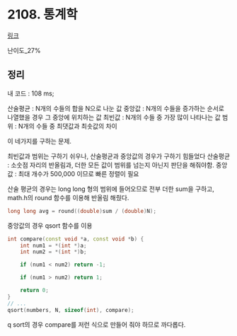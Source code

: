 # 2108. 통계학

[링크](https://www.acmicpc.net/problem/2108)

난이도\_27%

## 정리

내 코드 : 108 ms;

산술평균 : N개의 수들의 합을 N으로 나눈 값
중앙값 : N개의 수들을 증가하는 순서로 나열했을 경우 그 중앙에 위치하는 값
최빈값 : N개의 수들 중 가장 많이 나타나는 값
범위 : N개의 수들 중 최댓값과 최솟값의 차이

이 네가지를 구하는 문제.

최빈값과 범위는 구하기 쉬우나, 산술평균과 중앙값의 경우가 구하기 힘들었다
산술평균 : 소숫점 자리의 반올림과, 더한 모든 값이 범위를 넘는지 아닌지 판단을 해줘야함.
중앙값 : 최대 개수가 500,000 이므로 빠른 정렬이 필요

산술 평균의 경우는 long long 형의 범위에 들어오므로 전부 더한 sum을 구하고,
math.h의 round 함수를 이용해 반올림 해줬다.

```cpp
long long avg = round((double)sum / (double)N);
```

중앙값의 경우 qsort 함수를 이용

```cpp
int compare(const void *a, const void *b) {
    int num1 = *(int *)a;
    int num2 = *(int *)b;

    if (num1 < num2) return -1;

    if (num1 > num2) return 1;

    return 0;
}
// ...
qsort(numbers, N, sizeof(int), compare);
```

q sort의 경우 compare를 저런 식으로 만들어 줘야 하므로 까다롭다.
